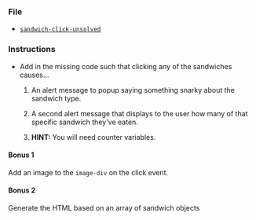 ### File

- [`sandwich-click-unsolved`](Unsolved/sandwich-click-unsolved.html)

### Instructions

- Add in the missing code such that clicking any of the sandwiches causes…

  1. An alert message to popup saying something snarky about the sandwich type.

  2. A second alert message that displays to the user how many of that specific sandwich they've eaten.

  3. **HINT:** You will need counter variables.

#### Bonus 1

Add an image to the `image-div` on the click event.

#### Bonus 2

Generate the HTML based on an array of sandwich objects

